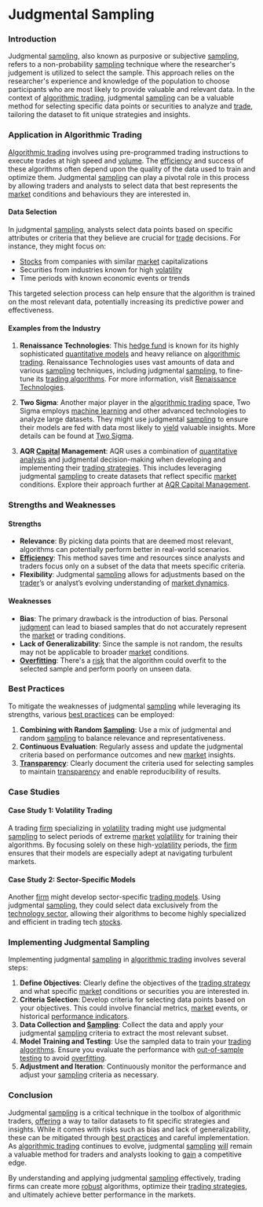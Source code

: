 # Judgmental Sampling

### Introduction

Judgmental [sampling](../s/sampling.md), also known as purposive or subjective [sampling](../s/sampling.md), refers to a non-probability [sampling](../s/sampling.md) technique where the researcher's judgement is utilized to select the sample. This approach relies on the researcher's experience and knowledge of the population to choose participants who are most likely to provide valuable and relevant data. In the context of [algorithmic trading](../a/algorithmic_trading.md), judgmental [sampling](../s/sampling.md) can be a valuable method for selecting specific data points or securities to analyze and [trade](../t/trade.md), tailoring the dataset to fit unique strategies and insights.

### Application in Algorithmic Trading

[Algorithmic trading](../a/algorithmic_trading.md) involves using pre-programmed trading instructions to execute trades at high speed and [volume](../v/volume.md). The [efficiency](../e/efficiency.md) and success of these algorithms often depend upon the quality of the data used to train and optimize them. Judgmental [sampling](../s/sampling.md) can play a pivotal role in this process by allowing traders and analysts to select data that best represents the [market](../m/market.md) conditions and behaviours they are interested in.

#### Data Selection

In judgmental [sampling](../s/sampling.md), analysts select data points based on specific attributes or criteria that they believe are crucial for [trade](../t/trade.md) decisions. For instance, they might focus on:
- [Stocks](../s/stock.md) from companies with similar [market](../m/market.md) capitalizations
- Securities from industries known for high [volatility](../v/volatility.md)
- Time periods with known economic events or trends

This targeted selection process can help ensure that the algorithm is trained on the most relevant data, potentially increasing its predictive power and effectiveness.

#### Examples from the Industry

1. **Renaissance Technologies**: This [hedge fund](../h/hedge_fund.md) is known for its highly sophisticated [quantitative models](../q/quantitative_models.md) and heavy reliance on [algorithmic trading](../a/algorithmic_trading.md). Renaissance Technologies uses vast amounts of data and various [sampling](../s/sampling.md) techniques, including judgmental [sampling](../s/sampling.md), to fine-tune its [trading algorithms](../t/trading_algorithms.md). For more information, visit [Renaissance Technologies](https://www.rentec.com).

2. **Two Sigma**: Another major player in the [algorithmic trading](../a/algorithmic_trading.md) space, Two Sigma employs [machine learning](../m/machine_learning.md) and other advanced technologies to analyze large datasets. They might use judgmental [sampling](../s/sampling.md) to ensure their models are fed with data most likely to [yield](../y/yield.md) valuable insights. More details can be found at [Two Sigma](https://www.twosigma.com).

3. **AQR [Capital](../c/capital.md) Management**: AQR uses a combination of [quantitative analysis](../q/quantitative_analysis.md) and judgmental decision-making when developing and implementing their [trading strategies](../t/trading_strategies.md). This includes leveraging judgmental [sampling](../s/sampling.md) to create datasets that reflect specific [market](../m/market.md) conditions. Explore their approach further at [AQR Capital Management](https://www.aqr.com).

### Strengths and Weaknesses

#### Strengths

- **Relevance**: By picking data points that are deemed most relevant, algorithms can potentially perform better in real-world scenarios.
- **[Efficiency](../e/efficiency.md)**: This method saves time and resources since analysts and traders focus only on a subset of the data that meets specific criteria.
- **Flexibility**: Judgmental [sampling](../s/sampling.md) allows for adjustments based on the [trader](../t/trader.md)’s or analyst’s evolving understanding of [market dynamics](../m/market_dynamics.md).

#### Weaknesses

- **Bias**: The primary drawback is the introduction of bias. Personal [judgment](../j/judgment.md) can lead to biased samples that do not accurately represent the [market](../m/market.md) or trading conditions.
- **Lack of Generalizability**: Since the sample is not random, the results may not be applicable to broader [market](../m/market.md) conditions.
- **[Overfitting](../o/overfitting.md)**: There's a [risk](../r/risk.md) that the algorithm could overfit to the selected sample and perform poorly on unseen data.

### Best Practices

To mitigate the weaknesses of judgmental [sampling](../s/sampling.md) while leveraging its strengths, various [best practices](../b/best_practices.md) can be employed:

1. **Combining with Random [Sampling](../s/sampling.md)**: Use a mix of judgmental and random [sampling](../s/sampling.md) to balance relevance and representativeness.
2. **Continuous Evaluation**: Regularly assess and update the judgmental criteria based on performance outcomes and new [market](../m/market.md) insights.
3. **[Transparency](../t/transparency.md)**: Clearly document the criteria used for selecting samples to maintain [transparency](../t/transparency.md) and enable reproducibility of results.

### Case Studies

#### Case Study 1: Volatility Trading

A trading [firm](../f/firm.md) specializing in [volatility](../v/volatility.md) trading might use judgmental [sampling](../s/sampling.md) to select periods of extreme [market](../m/market.md) [volatility](../v/volatility.md) for training their algorithms. By focusing solely on these high-[volatility](../v/volatility.md) periods, the [firm](../f/firm.md) ensures that their models are especially adept at navigating turbulent markets.

#### Case Study 2: Sector-Specific Models

Another [firm](../f/firm.md) might develop sector-specific [trading models](../t/trading_models.md). Using judgmental [sampling](../s/sampling.md), they could select data exclusively from the [technology sector](../t/technology_sector.md), allowing their algorithms to become highly specialized and efficient in trading tech [stocks](../s/stock.md).

### Implementing Judgmental Sampling

Implementing judgmental [sampling](../s/sampling.md) in [algorithmic trading](../a/algorithmic_trading.md) involves several steps:

1. **Define Objectives**: Clearly define the objectives of the [trading strategy](../t/trading_strategy.md) and what specific [market](../m/market.md) conditions or securities you are interested in.
2. **Criteria Selection**: Develop criteria for selecting data points based on your objectives. This could involve financial metrics, [market](../m/market.md) events, or historical [performance indicators](../p/performance_indicators.md).
3. **Data Collection and [Sampling](../s/sampling.md)**: Collect the data and apply your judgmental [sampling](../s/sampling.md) criteria to extract the most relevant subset.
4. **Model Training and Testing**: Use the sampled data to train your [trading algorithms](../t/trading_algorithms.md). Ensure you evaluate the performance with [out-of-sample testing](../o/out-of-sample_testing.md) to avoid [overfitting](../o/overfitting.md).
5. **Adjustment and Iteration**: Continuously monitor the performance and adjust your [sampling](../s/sampling.md) criteria as necessary.

### Conclusion

Judgmental [sampling](../s/sampling.md) is a critical technique in the toolbox of algorithmic traders, [offering](../o/offering.md) a way to tailor datasets to fit specific strategies and insights. While it comes with risks such as bias and lack of generalizability, these can be mitigated through [best practices](../b/best_practices.md) and careful implementation. As [algorithmic trading](../a/algorithmic_trading.md) continues to evolve, judgmental [sampling](../s/sampling.md) [will](../w/will.md) remain a valuable method for traders and analysts looking to [gain](../g/gain.md) a competitive edge.

By understanding and applying judgmental [sampling](../s/sampling.md) effectively, trading firms can create more [robust](../r/robust.md) algorithms, optimize their [trading strategies](../t/trading_strategies.md), and ultimately achieve better performance in the markets.
